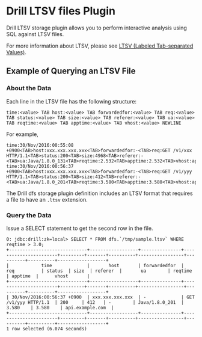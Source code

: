 # Drill LTSV files Plugin

Drill LTSV storage plugin allows you to perform interactive analysis using SQL against LTSV files.

For more information about LTSV, please see [LTSV (Labeled Tab-separated Values)](http://ltsv.org/).

## Example of Querying an LTSV File

### About the Data

Each line in the LTSV file has the following structure:

```
time:<value> TAB host:<value> TAB forwardedfor:<value> TAB req:<value> TAB status:<value> TAB size:<value> TAB referer:<value> TAB ua:<value> TAB reqtime:<value> TAB apptime:<value> TAB vhost:<value> NEWLINE
```

For example,

```
time:30/Nov/2016:00:55:08 +0900<TAB>host:xxx.xxx.xxx.xxx<TAB>forwardedfor:-<TAB>req:GET /v1/xxx HTTP/1.1<TAB>status:200<TAB>size:4968<TAB>referer:-<TAB>ua:Java/1.8.0_131<TAB>reqtime:2.532<TAB>apptime:2.532<TAB>vhost:api.example.com
time:30/Nov/2016:00:56:37 +0900<TAB>host:xxx.xxx.xxx.xxx<TAB>forwardedfor:-<TAB>req:GET /v1/yyy HTTP/1.1<TAB>status:200<TAB>size:412<TAB>referer:-<TAB>ua:Java/1.8.0_201<TAB>reqtime:3.580<TAB>apptime:3.580<TAB>vhost:api.example.com
```

The Drill dfs storage plugin definition includes an LTSV format that requires a file to have an `.ltsv` extension.

### Query the Data

Issue a SELECT statement to get the second row in the file.

```
0: jdbc:drill:zk=local> SELECT * FROM dfs.`/tmp/sample.ltsv` WHERE reqtime > 3.0;
+-----------------------------+------------------+---------------+-----------------------+---------+-------+----------+-----------------+----------+----------+------------------+
|            time             |       host       | forwardedfor  |          req          | status  | size  | referer  |       ua        | reqtime  | apptime  |      vhost       |
+-----------------------------+------------------+---------------+-----------------------+---------+-------+----------+-----------------+----------+----------+------------------+
| 30/Nov/2016:00:56:37 +0900  | xxx.xxx.xxx.xxx  | -             | GET /v1/yyy HTTP/1.1  | 200     | 412   | -        | Java/1.8.0_201  | 3.580    | 3.580    | api.example.com  |
+-----------------------------+------------------+---------------+-----------------------+---------+-------+----------+-----------------+----------+----------+------------------+
1 row selected (6.074 seconds)
```
